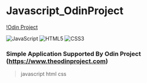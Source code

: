 # Javascript_OdinProject

[!Odin Project](https://github.com/bibliotecaosmar/Javascript_OdinProject/blob/main/assets/odin_project.png)

![JavaScript](https://img.shields.io/badge/javascript-%23323330.svg?style=for-the-badge&logo=javascript&logoColor=%23F7DF1E)
![HTML5](https://img.shields.io/badge/html5-%23E34F26.svg?style=for-the-badge&logo=html5&logoColor=white)
![CSS3](https://img.shields.io/badge/css3-%231572B6.svg?style=for-the-badge&logo=css3&logoColor=white)

### Simple Application Supported By Odin Project (https://www.theodinproject.com)
> javascript
> html
> css